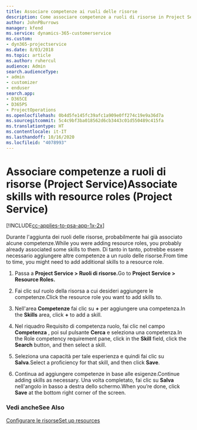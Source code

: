 ```yaml
---
title: Associare competenze ai ruoli delle risorse
description: Come associare competenze a ruoli di risorse in Project Service
author: JohnPBurrows
manager: kfend
ms.service: dynamics-365-customerservice
ms.custom:
- dyn365-projectservice
ms.date: 8/03/2018
ms.topic: article
ms.author: ruhercul
audience: Admin
search.audienceType:
- admin
- customizer
- enduser
search.app:
- D365CE
- D365PS
- ProjectOperations
ms.openlocfilehash: 0b4d5fe145fc39afc1a909e0ff274c19e9a36d7a
ms.sourcegitcommit: 5c4c9bf3ba018562d6cb3443c01d550489c415fa
ms.translationtype: HT
ms.contentlocale: it-IT
ms.lasthandoff: 10/16/2020
ms.locfileid: "4078993"
---
```

# <a name="associate-skills-with-resource-roles-project-service"></a><span data-ttu-id="586ba-103">Associare competenze a ruoli di risorse (Project Service)</span><span class="sxs-lookup"><span data-stu-id="586ba-103">Associate skills with resource roles (Project Service)</span></span>

[!INCLUDE[cc-applies-to-psa-app-1x-2x](../includes/cc-applies-to-psa-app-1x-2x.md)]

<span data-ttu-id="586ba-104">Durante l'aggiunta dei ruoli delle risorse, probabilmente hai già associato alcune competenze.</span><span class="sxs-lookup"><span data-stu-id="586ba-104">While you were adding resource roles, you probably already associated some skills to them.</span></span> <span data-ttu-id="586ba-105">Di tanto in tanto, potrebbe essere necessario aggiungere altre competenze a un ruolo delle risorse.</span><span class="sxs-lookup"><span data-stu-id="586ba-105">From time to time, you might need to add additional skills to a resource role.</span></span>  
  
1.  <span data-ttu-id="586ba-106">Passa a **Project Service > Ruoli di risorse.**</span><span class="sxs-lookup"><span data-stu-id="586ba-106">Go to **Project Service > Resource Roles.**</span></span>  
  
2.  <span data-ttu-id="586ba-107">Fai clic sul ruolo della risorsa a cui desideri aggiungere le competenze.</span><span class="sxs-lookup"><span data-stu-id="586ba-107">Click the resource role you want to add skills to.</span></span>  
  
3.  <span data-ttu-id="586ba-108">Nell'area **Competenze** fai clic su **+** per aggiungere una competenza.</span><span class="sxs-lookup"><span data-stu-id="586ba-108">In the **Skills** area, click **+** to add a skill.</span></span>  
  
4.  <span data-ttu-id="586ba-109">Nel riquadro Requisito di competenza ruolo, fai clic nel campo **Competenza** , poi sul pulsante **Cerca** e seleziona una competenza.</span><span class="sxs-lookup"><span data-stu-id="586ba-109">In the Role competency requirement pane, click in the **Skill** field, click the **Search** button,  and then select a skill.</span></span>  
  
5.  <span data-ttu-id="586ba-110">Seleziona una capacità per tale esperienza e quindi fai clic su **Salva**.</span><span class="sxs-lookup"><span data-stu-id="586ba-110">Select a proficiency for that skill, and then click **Save**.</span></span>  
  
6.  <span data-ttu-id="586ba-111">Continua ad aggiungere competenze in base alle esigenze.</span><span class="sxs-lookup"><span data-stu-id="586ba-111">Continue adding skills as necessary.</span></span> <span data-ttu-id="586ba-112">Una volta completato, fai clic su **Salva** nell'angolo in basso a destra dello schermo.</span><span class="sxs-lookup"><span data-stu-id="586ba-112">When you’re done, click **Save** at the bottom right corner of the screen.</span></span>  
  
### <a name="see-also"></a><span data-ttu-id="586ba-113">Vedi anche</span><span class="sxs-lookup"><span data-stu-id="586ba-113">See Also</span></span>  
 [<span data-ttu-id="586ba-114">Configurare le risorse</span><span class="sxs-lookup"><span data-stu-id="586ba-114">Set up resources</span></span>](../psa/set-up-resources.md)

